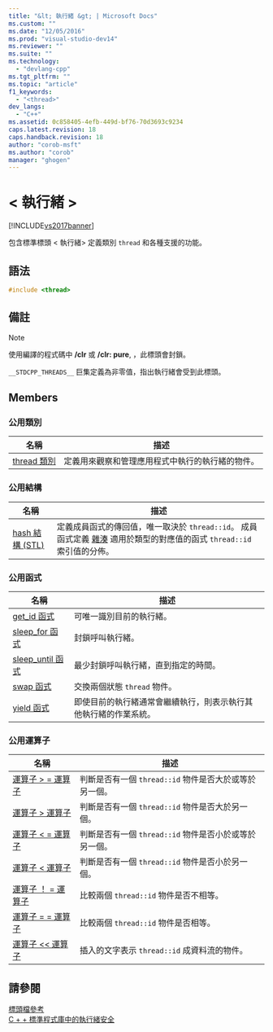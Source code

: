```yaml
---
title: "&lt; 執行緒 &gt; | Microsoft Docs"
ms.custom: ""
ms.date: "12/05/2016"
ms.prod: "visual-studio-dev14"
ms.reviewer: ""
ms.suite: ""
ms.technology: 
  - "devlang-cpp"
ms.tgt_pltfrm: ""
ms.topic: "article"
f1_keywords: 
  - "<thread>"
dev_langs: 
  - "C++"
ms.assetid: 0c858405-4efb-449d-bf76-70d3693c9234
caps.latest.revision: 18
caps.handback.revision: 18
author: "corob-msft"
ms.author: "corob"
manager: "ghogen"
---
```

# &lt; 執行緒 &gt;
[!INCLUDE[vs2017banner](../assembler/inline/includes/vs2017banner.md)]

包含標準標頭 \< 執行緒> 定義類別 `thread` 和各種支援的功能。  
  
## <a name="syntax"></a>語法  
  
```cpp  
#include <thread>  
```  
  
## <a name="remarks"></a>備註  
  
> [!NOTE]
>  使用編譯的程式碼中 **/clr** 或 **/clr: pure**, ，此標頭會封鎖。  
  
  `__STDCPP_THREADS__` 巨集定義為非零值，指出執行緒會受到此標頭。  
  
## <a name="members"></a>Members  
  
### <a name="public-classes"></a>公用類別  
  
|名稱|描述|  
|----------|-----------------|  
|[thread 類別](../standard-library/thread-class.md)|定義用來觀察和管理應用程式中執行的執行緒的物件。|  
  
### <a name="public-structures"></a>公用結構  
  
|名稱|描述|  
|----------|-----------------|  
|[hash 結構 (STL)](../standard-library/hash-structure-stl.md)|定義成員函式的傳回值，唯一取決於 `thread::id`。 成員函式定義 [雜湊](../standard-library/hash-class.md) 適用於類型的對應值的函式 `thread::id` 索引值的分佈。|  
  
### <a name="public-functions"></a>公用函式  
  
|名稱|描述|  
|----------|-----------------|  
|[get_id 函式](../Topic/%3Cthread%3E%20functions.md#get_id_function)|可唯一識別目前的執行緒。|  
|[sleep_for 函式](../Topic/%3Cthread%3E%20functions.md#sleep_for_function)|封鎖呼叫執行緒。|  
|[sleep_until 函式](../Topic/%3Cthread%3E%20functions.md#sleep_until_function)|最少封鎖呼叫執行緒，直到指定的時間。|  
|[swap 函式](../Topic/%3Cthread%3E%20functions.md#swap_function)|交換兩個狀態 `thread` 物件。|  
|[yield 函式](../Topic/%3Cthread%3E%20functions.md#yield_function)|即使目前的執行緒通常會繼續執行，則表示執行其他執行緒的作業系統。|  
  
### <a name="public-operators"></a>公用運算子  
  
|名稱|描述|  
|----------|-----------------|  
|[運算子 > = 運算子](../Topic/%3Cthread%3E%20operators.md#operator_gt__eq)|判斷是否有一個 `thread::id` 物件是否大於或等於另一個。|  
|[運算子 > 運算子](../Topic/%3Cthread%3E%20operators.md#operator_gt_)|判斷是否有一個 `thread::id` 物件是否大於另一個。|  
|[運算子 < = 運算子](../Topic/%3Cthread%3E%20operators.md#operator_lt__eq)|判斷是否有一個 `thread::id` 物件是否小於或等於另一個。|  
|[運算子 < 運算子](../Topic/%3Cthread%3E%20operators.md#operator_lt_)|判斷是否有一個 `thread::id` 物件是否小於另一個。|  
|[運算子 ！ = 運算子](../Topic/%3Cthread%3E%20operators.md#operator_neq)|比較兩個 `thread::id` 物件是否不相等。|  
|[運算子 = = 運算子](../Topic/%3Cthread%3E%20operators.md#operator_eq_eq)|比較兩個 `thread::id` 物件是否相等。|  
|[運算子 << 運算子](../Topic/%3Cthread%3E%20operators.md#operator_lt__lt_)|插入的文字表示 `thread::id` 成資料流的物件。|  
  
## <a name="see-also"></a>請參閱  
 [標頭檔參考](../standard-library/cpp-standard-library-header-files.md)   
 [C + + 標準程式庫中的執行緒安全](../standard-library/thread-safety-in-the-cpp-standard-library.md)

